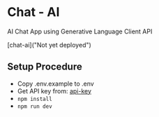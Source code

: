 # Chat - AI

AI Chat App using Generative Language Client API

[chat-ai]("Not yet deployed")

## Setup Procedure

- Copy .env.example to .env
- Get API key from: [api-key](https://aistudio.google.com/app/apikey)
- `npm install`
- `npm run dev`
